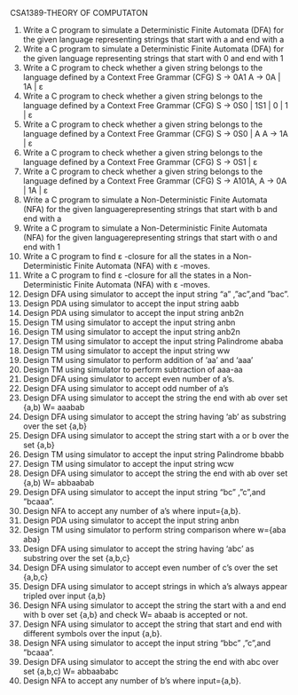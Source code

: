 CSA1389-THEORY OF COMPUTATON

1.	Write a C program to simulate a Deterministic Finite Automata (DFA) for the given language representing strings that start with a and end with a
2.	Write a C program to simulate a Deterministic Finite Automata (DFA) for the given language representing strings that start with 0 and end with 1
3.	Write a C program to check whether a given string belongs to the language defined by a Context Free Grammar (CFG)
S → 0A1	A → 0A | 1A | ε
4.	Write a C program to check whether a given string belongs to the language defined by a Context Free Grammar (CFG)
S → 0S0 | 1S1 | 0 | 1 | ε
5.	Write a C program to check whether a given string belongs to the language defined by a Context Free Grammar (CFG)
S → 0S0 | A	A → 1A | ε
6.	Write a C program to check whether a given string belongs to the language defined by a Context Free Grammar (CFG)
S → 0S1 | ε
7.	Write a C program to check whether a given string belongs to the language defined by a Context Free Grammar (CFG)
S → A101A,	A → 0A | 1A | ε
8.	Write a C program to simulate a Non-Deterministic Finite Automata (NFA) for the given languagerepresenting strings that start with b and end with a
9.	Write a C program to simulate a Non-Deterministic Finite Automata (NFA) for the given languagerepresenting strings that start with o and end with 1
10.	Write a C program to find ε -closure for all the states in a Non-Deterministic Finite Automata (NFA) with ε -moves.
11.	Write a C program to find ε -closure for all the states in a Non-Deterministic Finite Automata (NFA) with ε -moves.
12.	Design DFA  using simulator to accept the input string “a” ,”ac”,and ”bac”.
13.	Design PDA using simulator to accept the input string aabb
14.	Design PDA using simulator to accept the input string  anb2n
15.	Design TM using simulator to accept the input string anbn
16.	Design TM using simulator to accept the input string anb2n
17.	Design TM using simulator to accept the input string Palindrome  ababa
18.	Design TM using simulator to accept the input string  ww
19.	Design TM using simulator to perform addition of ‘aa’ and ‘aaa’
20.	Design TM using simulator to perform subtraction of aaa-aa
21.	Design DFA  using simulator to  accept even number of a’s.
22.	Design DFA using simulator to accept odd number of a’s
23.	Design DFA using simulator to accept the string the end with ab over set {a,b)
          W=  aaabab
24.	Design DFA using simulator to accept the string having ‘ab’ as substring over the set {a,b}
25.	Design DFA using simulator to accept the string start with a or b over the set {a,b}
26.	Design TM using simulator to accept the input string Palindrome  bbabb
27.	Design TM using simulator to accept the input string  wcw
28.	Design DFA using simulator to accept the string the end with ab over set {a,b)
          W=  abbaabab
29.	Design DFA  using simulator to accept the input string “bc” ,”c”,and ”bcaaa”.
30.	Design NFA to accept any number of a’s where input={a,b}.
31.	Design PDA using simulator to accept the input string  anbn
32.	Design TM using simulator to perform string comparison where w={aba aba}
33.	Design DFA using simulator to accept the string having ‘abc’ as substring over the set {a,b,c}
34.	Design DFA  using simulator to  accept even number of c’s over the set {a,b,c}
35.	Design DFA  using simulator to  accept strings in which a’s always appear tripled over input {a,b}
36.	Design NFA using simulator to accept the string the start with a and end with b over set {a,b} and check W=  abaab is accepted or not.
37.	Design NFA using simulator to accept the string that start and end with different symbols over the input {a,b}.
38.	Design NFA  using simulator to accept the input string “bbc” ,”c”,and ”bcaaa”.
39.	Design DFA using simulator to accept the string the end with abc over set {a,b,c)
          W=  abbaababc
40.	Design NFA to accept any number of b’s where input={a,b}.
